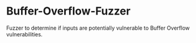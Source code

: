 # Buffer-Overflow-Fuzzer
Fuzzer to determine if inputs are potentially vulnerable to Buffer Overflow vulnerabilities.
